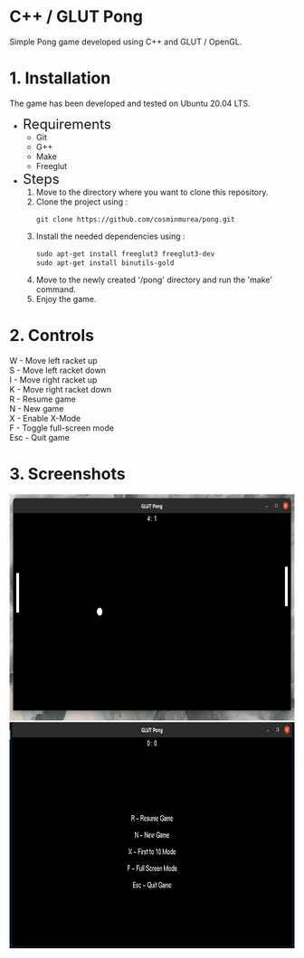 # C++ / GLUT Pong

Simple Pong game developed using C++ and GLUT / OpenGL.

# 1. Installation

The game has been developed and tested on Ubuntu 20.04 LTS.<br>

- <span style="font-size: 1.5rem">Requirements</span>
    - Git
    - G++
    - Make
    - Freeglut
- <span style="font-size: 1.5rem">Steps</span>
    1. Move to the directory where you want to clone this repository.
    2. Clone the project using :
        ```
        git clone https://github.com/cosminmurea/pong.git
        ```
    3. Install the needed dependencies using :
        ```
        sudo apt-get install freeglut3 freeglut3-dev
        sudo apt-get install binutils-gold
        ```
    4. Move to the newly created '/pong' directory and run the 'make' command.
    5. Enjoy the game.

# 2. Controls

W - Move left racket up<br>
S - Move left racket down<br>
I - Move right racket up<br>
K - Move right racket down<br>
R - Resume game<br>
N - New game<br>
X - Enable X-Mode<br>
F - Toggle full-screen mode<br>
Esc - Quit game

# 3. Screenshots

<img src="images/glutGame.png" alt="GLUT Pong Game" width="900" height="400"/>
<img src="images/glutMenu.png" alt="GLUT Pong Menu" width="900" height="400"/>
